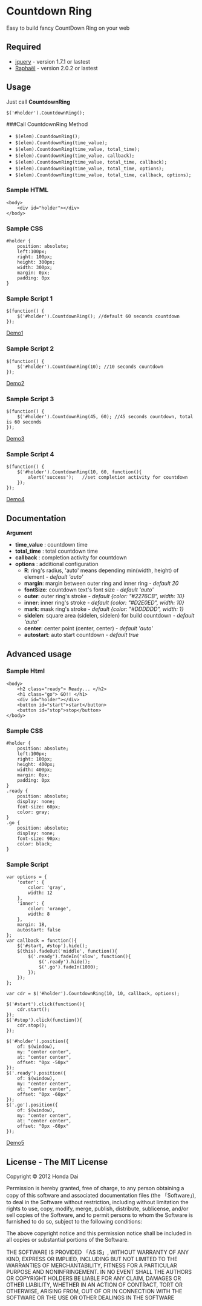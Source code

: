 Countdown Ring
==============

Easy to build fancy CountDown Ring on your web


Required
--------

* [jquery](http://jquery.com/) - version 1.7.1 or lastest
* [Raphaël](http://raphaeljs.com/) - version 2.0.2 or lastest


Usage
-----

Just call **CountdownRing**

	$('#holder').CountdownRing();



###Call CountdownRing Method
	
* `$(elem).CountdownRing();`
* `$(elem).CountdownRing(time_value);`
* `$(elem).CountdownRing(time_value, total_time);`
* `$(elem).CountdownRing(time_value, callback);`
* `$(elem).CountdownRing(time_value, total_time, callback);`
* `$(elem).CountdownRing(time_value, total_time, options);`
* `$(elem).CountdownRing(time_value, total_time, callback, options);`	
	
	
### Sample HTML
	<body>
        <div id="holder"></div>
    </body>

### Sample CSS

	#holder {
		position: absolute;
		left:100px;
		right: 100px;
		height: 300px;
		width: 300px;
		margin: 0px;
		padding: 0px
	}
	
### Sample Script 1

	$(function() {
		$('#holder').CountdownRing(); //default 60 seconds countdown
	});


[Demo1](http://countdownring.herokuapp.com/demo1.html)

### Sample Script 2

	$(function() {
		$('#holder').CountdownRing(10); //10 seconds countdown
	});

[Demo2](http://countdownring.herokuapp.com/demo2.html)

### Sample Script 3

	$(function() {
		$('#holder').CountdownRing(45, 60); //45 seconds countdown, total is 60 seconds
	});

[Demo3](http://countdownring.herokuapp.com/demo3.html)

### Sample Script 4

	$(function() {
		$('#holder').CountdownRing(10, 60, function(){
			alert('success');   //set completion activity for countdown
		}); 
	});

[Demo4](http://countdownring.herokuapp.com/demo4.html)




Documentation
-------------

**Argument**

* **time_value** : countdown time
* **total_time** : total countdown time
* **callback** : completion activity for countdown
* **options** : additional configuration
	* **R**: ring's radius, 'auto' means depending min(width, height) of element  *- default 'auto'*
	* **margin**: margin between outer ring and inner ring *- default 20*
	* **fontSize**: countdown text's font size *- default 'auto'*
	* **outer**: outer ring's stroke *- default {color: "#2276CB", width: 10}*
	* **inner**: inner ring's stroke *- default {color: "#D2E0ED", width: 10}*
	* **mark**:  mask ring's stroke *- default {color: "#DDDDDD", width: 1}*
	* **sidelen**: square area (sidelen, sidelen) for build countdown *- default 'auto'*
	* **center**: center point (center, center) *- default 'auto'*
	* **autostart**: auto start countdown *- default true*



Advanced usage
--------------

### Sample Html

    <body>
		<h2 class="ready"> Ready... </h2>
		<h1 class="go"> GO!! </h1>
        <div id="holder"></div>
		<button id="start">start</button>
		<button id="stop">stop</button>
    </body>	
	
### Sample CSS

	#holder {
		position: absolute;
		left:100px;
		right: 100px;
		height: 400px;
		width: 400px;
		margin: 0px;
		padding: 0px
	}
	.ready {
		position: absolute;
		display: none;
		font-size: 60px;
		color: gray;
	}
	.go {
		position: absolute;
		display: none;
		font-size: 90px;
		color: black;
	}

### Sample Script

	var options = {
		'outer': {
			color: 'gray',
			width: 12
		},
		'inner': {
			color: 'orange',
			width: 8
		},
		margin: 18,
		autostart: false
	};
	var callback = function(){
		$('#start, #stop').hide();
		$(this).fadeOut('middle', function(){
			$('.ready').fadeIn('slow', function(){
				$('.ready').hide();
				$('.go').fadeIn(1000);
			});
		});
	};

	var cdr = $('#holder').CountdownRing(10, 10, callback, options);
		
	$('#start').click(function(){
		cdr.start();
	});
	$('#stop').click(function(){
		cdr.stop();
	});

	$('#holder').position({
		of: $(window),
		my: "center center",
		at: "center center",
		offset: "0px -50px"
	});
	$('.ready').position({
		of: $(window),
		my: "center center",
		at: "center center",
		offset: "0px -60px"
	});
	$('.go').position({
		of: $(window),
		my: "center center",
		at: "center center",
		offset: "0px -60px"
	});
	
	
[Demo5](http://countdownring.herokuapp.com/demo5.html)	

License - The MIT License
-------

Copyright © 2012 Honda Dai

Permission is hereby granted, free of charge, to any person obtaining a copy of this software and associated documentation files (the 「Software」), to deal in the Software without restriction, including without limitation the rights to use, copy, modify, merge, publish, distribute, sublicense, and/or sell copies of the Software, and to permit persons to whom the Software is furnished to do so, subject to the following conditions:

The above copyright notice and this permission notice shall be included in all copies or substantial portions of the Software.

THE SOFTWARE IS PROVIDED 「AS IS」, WITHOUT WARRANTY OF ANY KIND, EXPRESS OR IMPLIED, INCLUDING BUT NOT LIMITED TO THE WARRANTIES OF MERCHANTABILITY, FITNESS FOR A PARTICULAR PURPOSE AND NONINFRINGEMENT. IN NO EVENT SHALL THE AUTHORS OR COPYRIGHT HOLDERS BE LIABLE FOR ANY CLAIM, DAMAGES OR OTHER LIABILITY, WHETHER IN AN ACTION OF CONTRACT, TORT OR OTHERWISE, ARISING FROM, OUT OF OR IN CONNECTION WITH THE SOFTWARE OR THE USE OR OTHER DEALINGS IN THE SOFTWARE